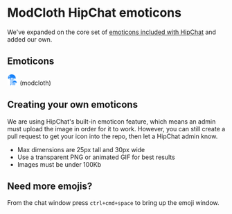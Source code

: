 # ModCloth HipChat emoticons

We've expanded on the core set of [emoticons included with HipChat](http://hipchat-emoticons.nyh.name) and added our own.

## Emoticons

![ModCloth logo](src/modcloth.png) (modcloth)

## Creating your own emoticons

We are using HipChat's built-in emoticon feature, which means an admin must upload the image in order for it to work. However, you can still create a pull request to get your icon into the repo, then let a HipChat admin know.

* Max dimensions are 25px tall and 30px wide
* Use a transparent PNG or animated GIF for best results
* Images must be under 100Kb

## Need more emojis?

From the chat window press `ctrl+cmd+space` to bring up the emoji window.
